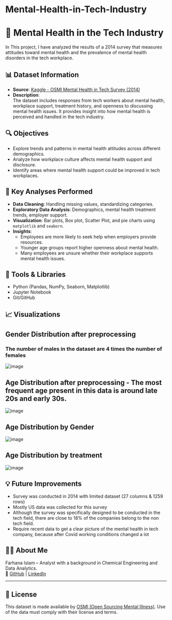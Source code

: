 # Mental-Health-in-Tech-Industry
# 🧠 Mental Health in the Tech Industry

In This project, I have analyzed the results of a 2014 survey that measures attitudes toward mental health and the prevalence of mental health disorders in the tech workplace.

## 📊 Dataset Information

- **Source**: [Kaggle - OSMI Mental Health in Tech Survey (2014)](https://www.kaggle.com/datasets/osmi/mental-health-in-tech-survey/data)
- **Description**:  
  The dataset includes responses from tech workers about mental health, workplace support, treatment history, and openness to discussing mental health issues. It provides insight into how mental health is perceived and handled in the tech industry.

## 🔍 Objectives

- Explore trends and patterns in mental health attitudes across different demographics.
- Analyze how workplace culture affects mental health support and disclosure.
- Identify areas where mental health support could be improved in tech workplaces.
## 🧪 Key Analyses Performed

- **Data Cleaning**: Handling missing values, standardizing categories.
- **Exploratory Data Analysis**: Demographics, mental health treatment trends, employer support.
- **Visualization**: Bar plots, Box plot, Scatter Plot, and pie charts using `matplotlib` and `seaborn`.
- **Insights**:
  - Employees are more likely to seek help when employers provide resources.
  - Younger age groups report higher openness about mental health.
  - Many employees are unsure whether their workplace supports mental health issues.

## 📌 Tools & Libraries

- Python (Pandas, NumPy, Seaborn, Matplotlib)
- Jupyter Notebook
- Git/GitHub

## 📈 Visualizations

## Gender Distribution after preprocessing
### The number of males in the dataset are 4 times the number of females
 ![image](https://github.com/user-attachments/assets/348f1149-24a3-495b-834c-bcf50a42c132)
  
## Age Distribution after preprocessing - The most frequent age present in this data is around late 20s and early 30s.
![image](https://github.com/user-attachments/assets/e32ad493-25a3-4b31-9ecc-f4295f7f45f8)

## Age Distribution by Gender
![image](https://github.com/user-attachments/assets/c5793939-5960-4c67-98f7-c248e6344758)
## Age Distribution by treatment
![image](https://github.com/user-attachments/assets/1675b958-3825-45dc-81e3-2874f85acda5)


## 💡 Future Improvements

- Survey was conducted in 2014 with limited dataset (27 columns & 1259 rows)
- Mostly US data was collected for this survey
- Although the survey was specifically designed to be conducted in the tech field, there are close to 18% of the companies belong to the non tech field. 
- Require recent data to get a clear picture of the mental health in tech company, because after Covid working conditions changed a lot


## 🙋‍♀️ About Me

Farhana Islam – Analyst with a background in Chemical Engineering and Data Analytics.  
🔗 [GitHub](https://github.com/Farhanaislam1) | [LinkedIn](https://www.linkedin.com/in/farhana-islam-261938262)

---

## 📌 License

This dataset is made available by [OSMI (Open Sourcing Mental Illness)](https://osmihelp.org/). Use of the data must comply with their license and terms.
